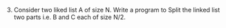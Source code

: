 3. Consider two liked list A of size N. Write a program to Split the linked list two parts i.e. B and C each of size N/2.